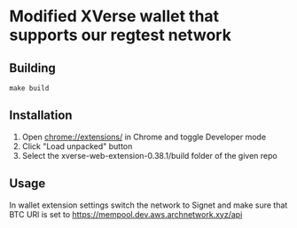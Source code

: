 # Modified XVerse wallet that supports our regtest network

## Building

```
make build
```

## Installation

1. Open [chrome://extensions/](chrome://extensions/) in Chrome and toggle Developer mode
2. Click "Load unpacked" button
3. Select the xverse-web-extension-0.38.1/build folder of the given repo

## Usage

In wallet extension settings switch the network to Signet and make sure that BTC URl is set to https://mempool.dev.aws.archnetwork.xyz/api

